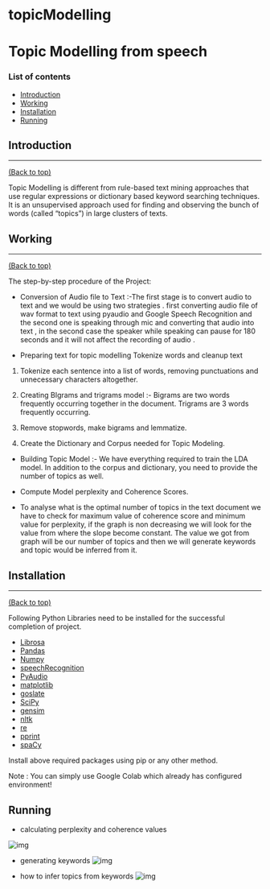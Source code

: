 # topicModelling
# Topic Modelling from speech 

### List of contents

- [Introduction](#introduction)
- [Working](#working)
- [Installation](#installation)
- [Running](#running)


## Introduction
---
[(Back to top)](#list-of-contents)

Topic Modelling is different from rule-based text mining approaches that use regular expressions or dictionary based keyword searching techniques. It is an unsupervised approach used for finding and observing the bunch of words (called “topics”) in large clusters of texts.

## Working
---
[(Back to top)](#list-of-contents)

The step-by-step procedure of the Project:

+ Conversion of Audio file to Text :-The first stage is to convert audio to text and we would be using two strategies . 
first converting audio file of wav format  to text using pyaudio and Google Speech Recognition and the second one is speaking through mic and converting that audio into text , in the second case the speaker while speaking can pause for 180 seconds and it will not affect the recording of audio .


+ Preparing text for topic modelling 
Tokenize words and cleanup text 
1. Tokenize each sentence into a list of words, removing punctuations and unnecessary characters altogether.
2. Creating BIgrams and trigrams model :- Bigrams are two words frequently occurring together in the document. Trigrams are 3 words frequently occurring.
3. Remove stopwords, make bigrams and lemmatize.

4. Create the Dictionary and Corpus needed for Topic Modeling.

+ Building Topic Model :- We have everything required to train the LDA model. In addition to the corpus and dictionary, you need to provide the number of topics as well.


+ Compute Model perplexity and Coherence Scores.
+ To analyse what is the optimal number of topics in the text document we have to check for maximum value of coherence score and minimum value for perplexity, if the graph is non decreasing we will look for the value from where the slope become constant.
The value we got from graph will be our number of topics and then we will generate keywords and topic would be inferred from it.



 

## Installation
--------------------------------------------------------------------------------------------------------------------------------
[(Back to top)](#list-of-contents)

Following Python Libraries need to be installed for the successful completion of project.
- [Librosa](https://librosa.github.io/librosa/)
- [Pandas](https://pandas.pydata.org/)
- [Numpy](https://numpy.org/)
- [speechRecognition](https://pypi.org/project/SpeechRecognition/)
- [PyAudio](https://pypi.org/project/PyAudio/)
- [matplotlib](https://matplotlib.org/)
- [goslate](https://pypi.org/project/goslate/)
- [SciPy](https://www.scipy.org/)
- [gensim](https://pypi.org/project/gensim/)
- [nltk](https://www.nltk.org/)
- [re](https://docs.python.org/3/library/re.html)
- [pprint](https://docs.python.org/2/library/pprint.html)
- [spaCy](https://spacy.io/)


Install above required packages using pip or any other method.

Note : You can simply use Google Colab which already has configured environment!

## Running

- calculating perplexity and coherence values

![img](https://imgur.com/kpv1s3C.png)

- generating keywords
![img](https://imgur.com/mD2n2Gb.png)

- how to infer topics from keywords 
![img](https://imgur.com/t90WmgP.png)



